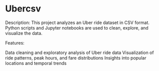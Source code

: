 # Ubercsv
Description:
This project analyzes an Uber ride dataset in CSV format. Python scripts and Jupyter notebooks are used to clean, explore, and visualize the data.

Features:

Data cleaning and exploratory analysis of Uber ride data
Visualization of ride patterns, peak hours, and fare distributions
Insights into popular locations and temporal trends
